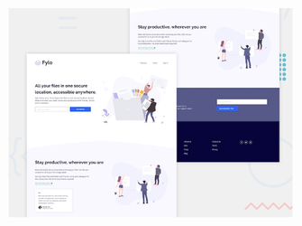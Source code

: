 

![Design preview for the Fylo landing page with two column layout challenge](./design/desktop-preview.jpg)
